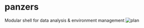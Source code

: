 # panzers
Modular shell for data analysis &amp; environment management
![plan](https://github.com/fromgodd/panzers/assets/97128346/29c2ac2d-437c-4fcb-841b-4271ee447f0d)
